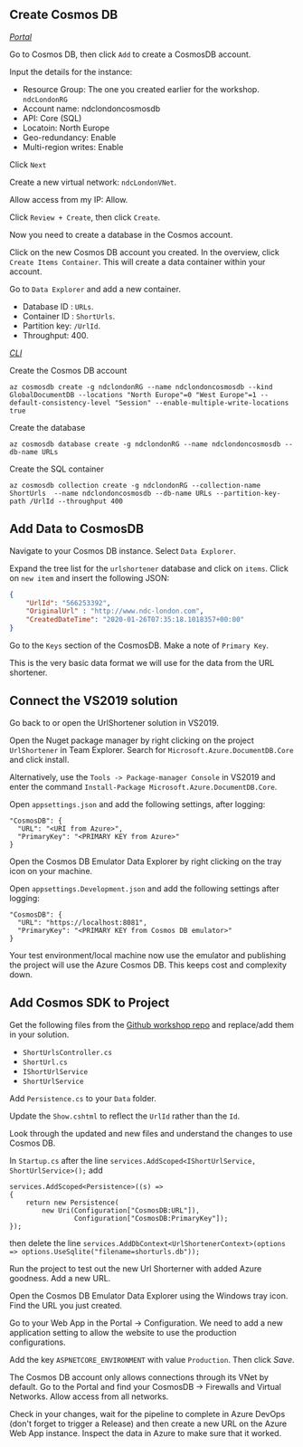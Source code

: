 ## Create Cosmos DB

<u>*_Portal_*</u> 

Go to Cosmos DB, then click `Add` to create a CosmosDB account.

Input the details for the instance:

- Resource Group: The one you created earlier for the workshop. `ndcLondonRG`
- Account name: ndclondoncosmosdb
- API: Core (SQL)
- Locatoin: North Europe
- Geo-redundancy: Enable
- Multi-region writes: Enable

Click `Next`

Create a new virtual network: `ndcLondonVNet`.

Allow access from my IP: Allow.

Click `Review + Create`, then click `Create`.

Now you need to create a database in the Cosmos account.

Click on the new Cosmos DB account you created. In the overview, click `Create Items Container`. This will create a data container within your account.

Go to `Data Explorer` and add a new container. 

- Database ID : `URLs`. 
- Container ID : `ShortUrls`. 
- Partition key: `/UrlId`. 
- Throughput: 400.

<u>*_CLI_*</u>

Create the Cosmos DB account

`az cosmosdb create -g ndclondonRG --name ndclondoncosmosdb --kind GlobalDocumentDB --locations "North Europe"=0 "West Europe"=1 --default-consistency-level "Session" --enable-multiple-write-locations true`

Create the database

`az cosmosdb database create -g ndclondonRG --name ndclondoncosmosdb --db-name URLs`

Create the SQL container

`az cosmosdb collection create -g ndclondonRG --collection-name ShortUrls  --name ndclondoncosmosdb --db-name URLs --partition-key-path /UrlId --throughput 400`

## Add Data to CosmosDB

Navigate to your Cosmos DB instance. Select `Data Explorer`. 

Expand the tree list for the `urlshortener` database and click on `items`. Click on `new item` and insert the following JSON:

~~~~ json
{
    "UrlId": "566253392",
    "OriginalUrl" : "http://www.ndc-london.com",
    "CreatedDateTime": "2020-01-26T07:35:18.1018357+00:00"
}
~~~~

Go to the `Keys` section of the CosmosDB. Make a note of `Primary Key`.

This is the very basic data format we will use for the data from the URL shortener. 

## Connect the VS2019 solution

Go back to or open the UrlShortener solution in VS2019. 

Open the Nuget package manager by right clicking on the project `UrlShortener` in Team Explorer. Search for `Microsoft.Azure.DocumentDB.Core` and click install. 

Alternatively, use the `Tools -> Package-manager Console` in VS2019 and enter the command `Install-Package Microsoft.Azure.DocumentDB.Core`.

Open `appsettings.json` and add the following settings, after logging:

~~~~
"CosmosDB": {
  "URL": "<URI from Azure>",
  "PrimaryKey": "<PRIMARY KEY from Azure>"
}
~~~~

Open the Cosmos DB Emulator Data Explorer by right clicking on the tray icon on your machine.

Open `appsettings.Development.json` and add the following settings after logging:

~~~~
"CosmosDB": {
  "URL": "https://localhost:8081",
  "PrimaryKey": "<PRIMARY KEY from Cosmos DB emulator>"
}
~~~~

Your test environment/local machine now use the emulator and publishing the project will use the Azure Cosmos DB. This keeps cost and complexity down.

## Add Cosmos SDK to Project

Get the following files from the [Github workshop repo](https://github.com/lklint/azure-workshop/tree/master/Day%202/02%20-%20Data) and replace/add them in your solution.

- `ShortUrlsController.cs`
- `ShortUrl.cs`
- `IShortUrlService`
- `ShortUrlService`

Add `Persistence.cs` to your `Data` folder.

Update the `Show.cshtml` to reflect the `UrlId` rather than the `Id`.

Look through the updated and new files and understand the changes to use Cosmos DB.

In `Startup.cs` after the line `services.AddScoped<IShortUrlService, ShortUrlService>();` add 

~~~~
services.AddScoped<Persistence>((s) =>
{
    return new Persistence(
        new Uri(Configuration["CosmosDB:URL"]),
                Configuration["CosmosDB:PrimaryKey"]);
});
~~~~

then delete the line `services.AddDbContext<UrlShortenerContext>(options => options.UseSqlite("filename=shorturls.db"));`

Run the project to test out the new Url Shorterner with added Azure goodness. Add a new URL. 

Open the Cosmos DB Emulator Data Explorer using the Windows tray icon. Find the URL you just created.

Go to your Web App in the Portal -> Configuration. We need to add a new application setting to allow the website to use the production configurations.

Add the key `ASPNETCORE_ENVIRONMENT` with value `Production`. Then click *Save*.

The Cosmos DB account only allows connections through its VNet by default. Go to the Portal and find your CosmosDB -> Firewalls and Virtual Networks. Allow access from all networks. 

Check in your changes, wait for the pipeline to complete in Azure DevOps (don't forget to trigger a Release) and then create a new URL on the Azure Web App instance. Inspect the data in Azure to make sure that it worked.